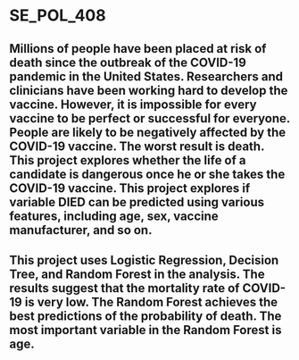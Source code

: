 # SE_POL_408
## Millions of people have been placed at risk of death since the outbreak of the COVID-19 pandemic in the United States. Researchers and clinicians have been working hard to develop the vaccine. However, it is impossible for every vaccine to be perfect or successful for everyone. People are likely to be negatively affected by the COVID-19 vaccine. The worst result is death. This project explores whether the life of a candidate is dangerous once he or she takes the COVID-19 vaccine. This project explores if variable DIED can be predicted using various features, including age, sex, vaccine manufacturer, and so on.
## This project uses Logistic Regression, Decision Tree, and Random Forest in the analysis. The results suggest that the mortality rate of COVID-19 is very low. The Random Forest achieves the best predictions of the probability of death. The most important variable in the Random Forest is age.
